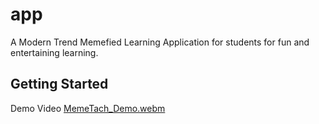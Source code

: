 # app
A Modern Trend Memefied Learning Application for students for fun and entertaining learning.

## Getting Started

Demo Video
[MemeTach_Demo.webm](https://github.com/Hasan-Jafri/BWAI_MEMETECH/assets/110126466/6c3c1cd4-9f28-4682-8fee-50003cdaf0ca)
